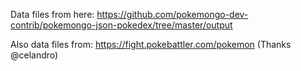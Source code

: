 Data files from here: https://github.com/pokemongo-dev-contrib/pokemongo-json-pokedex/tree/master/output

Also data files from: https://fight.pokebattler.com/pokemon (Thanks @celandro)
